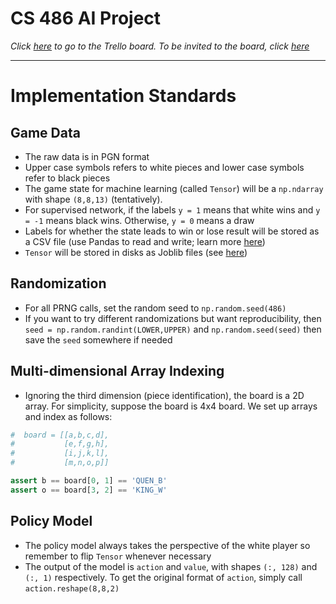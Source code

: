 # CS 486 AI Project

*Click [here](https://trello.com/b/2Wdlaxlf/chessai) to go to the Trello board. To be invited to the board, click [here](https://trello.com/invite/b/2Wdlaxlf/bcad7282d063878f5bb25b9e438caea5/chessai)*

------

# Implementation Standards

## Game Data

* The raw data is in PGN format 
* Upper case symbols refers to white pieces and lower case symbols refer to black pieces
* The game state for machine learning (called `Tensor`) will be a `np.ndarray` with shape `(8,8,13)` (tentatively).
* For supervised network, if the labels `y = 1` means that white wins and `y = -1` means black wins. Otherwise, `y = 0` means a draw
* Labels for whether the state leads to win or lose result will be stored as a CSV file (use Pandas to read and write; learn more [here](https://www.learnpython.org/en/Pandas_Basics))
* `Tensor` will be stored in disks as Joblib files (see [here](https://joblib.readthedocs.io/en/latest/persistence.html#a-simple-example))  

## Randomization

* For all PRNG calls, set the random seed to `np.random.seed(486)`
* If you want to try different randomizations but want reproducibility, then `seed = np.random.randint(LOWER,UPPER)` and `np.random.seed(seed)` then save the `seed` somewhere if needed

## Multi-dimensional Array Indexing

* Ignoring the third dimension (piece identification), the board is a 2D array. For simplicity, suppose the board is 4x4 board. We set up arrays and index as follows:

```python
#  board = [[a,b,c,d],
#           [e,f,g,h],
#           [i,j,k,l],
#           [m,n,o,p]]

assert b == board[0, 1] == 'QUEN_B'
assert o == board[3, 2] == 'KING_W'
```

## Policy Model

* The policy model always takes the perspective of the white player so remember to flip `Tensor` whenever necessary
* The output of the model is `action` and `value`, with shapes `(:, 128)` and `(:, 1)` respectively. To get the original format of `action`, simply call `action.reshape(8,8,2)`

